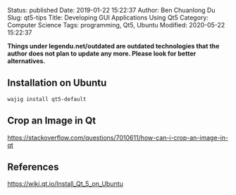 Status: published
Date: 2019-01-22 15:22:37
Author: Ben Chuanlong Du
Slug: qt5-tips
Title: Developing GUI Applications Using Qt5
Category: Computer Science
Tags: programming, Qt5, Ubuntu
Modified: 2020-05-22 15:22:37

**Things under legendu.net/outdated are outdated technologies that the author does not plan to update any more. Please look for better alternatives.**

## Installation on Ubuntu

```
wajig install qt5-default
```

## Crop an Image in Qt

https://stackoverflow.com/questions/7010611/how-can-i-crop-an-image-in-qt

## References

https://wiki.qt.io/Install_Qt_5_on_Ubuntu